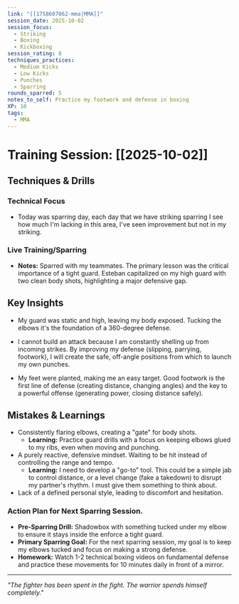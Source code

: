```yaml
---
link: "[[1758607062-mma|MMA]]"
session_date: 2025-10-02
session_focus:
  - Striking
  - Boxing
  - Kickboxing
session_rating: 8
techniques_practices:
  - Medium Kicks
  - Low Kicks
  - Punches
  - Sparring
rounds_sparred: 5
notes_to_self: Practice my footwork and defense in boxing
XP: 10
tags:
  - MMA
---
```

# Training Session: [[2025-10-02]]
## Techniques & Drills
### Technical Focus
- Today was sparring day, each day that we have striking sparring I see how much I'm lacking in this area, I've seen improvement but not in my striking.

### Live Training/Sparring
- **Notes:** Sparred with my teammates. The primary lesson was the critical importance of a tight guard. Esteban capitalized on my high guard with two clean body shots, highlighting a major defensive gap.

## Key Insights
- My guard was static and high, leaving my body exposed. Tucking the elbows it's the foundation of a 360-degree defense.

- I cannot build an attack because I am constantly shelling up from incoming strikes. By improving my defense (slipping, parrying, footwork), I will create the safe, off-angle positions from which to launch my own punches.

- My feet were planted, making me an easy target. Good footwork is the first line of defense (creating distance, changing angles) and the key to a powerful offense (generating power, closing distance safely).

## Mistakes & Learnings
- Consistently flaring elbows, creating a "gate" for body shots.
	- **Learning:** Practice guard drills with a focus on keeping elbows glued to my ribs, even when moving and punching.
- A purely reactive, defensive mindset. Waiting to be hit instead of controlling the range and tempo.
	- **Learning:** I need to develop a "go-to" tool. This could be a simple jab to control distance, or a level change (fake a takedown) to disrupt my partner's rhythm. I must give them something to think about.
- Lack of a defined personal style, leading to discomfort and hesitation.

### Action Plan for Next Sparring Session.
- **Pre-Sparring Drill:** Shadowbox with something tucked under my elbow to ensure it stays inside the enforce a tight guard.
- **Primary Sparring Goal:** For the next sparring session, my goal is to keep my elbows tucked and focus on making a strong defense.
- **Homework:** Watch 1-2 technical boxing videos on fundamental defense and practice these movements for 10 minutes daily in front of a mirror. 

---

*"The fighter has been spent in the fight. The warrior spends himself completely."*

